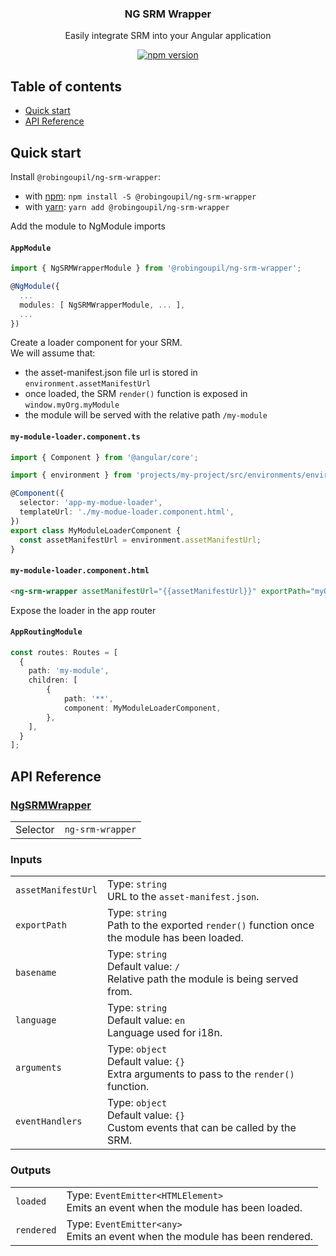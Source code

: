<h3 align="center">NG SRM Wrapper</h3>

<p align="center">
  Easily integrate SRM into your Angular application
</p>

<p align="center">
  <a href="https://badge.fury.io/js/%40robingoupil%2Fng-srm-wrapper"><img src="https://badge.fury.io/js/%40robingoupil%2Fng-srm-wrapper.svg" alt="npm version" ></a>
</p>

## Table of contents

- [Quick start](#quick-start)
- [API Reference](#api-reference)

## Quick start

Install `@robingoupil/ng-srm-wrapper`:

- with [npm](https://www.npmjs.com/): `npm install -S @robingoupil/ng-srm-wrapper`
- with [yarn](https://yarnpkg.com/): `yarn add @robingoupil/ng-srm-wrapper`

Add the module to NgModule imports

#### **`AppModule`**
```ts
import { NgSRMWrapperModule } from '@robingoupil/ng-srm-wrapper';

@NgModule({
  ...
  modules: [ NgSRMWrapperModule, ... ],
  ...
})
```

Create a loader component for your SRM.  
We will assume that:
* the asset-manifest.json file url is stored in `environment.assetManifestUrl`  
* once loaded, the SRM `render()` function is exposed in `window.myOrg.myModule`
* the module will be served with the relative path `/my-module`


#### **`my-module-loader.component.ts`**
```ts
import { Component } from '@angular/core';

import { environment } from 'projects/my-project/src/environments/environment';

@Component({
  selector: 'app-my-modue-loader',
  templateUrl: './my-modue-loader.component.html',
})
export class MyModuleLoaderComponent {
  const assetManifestUrl = environment.assetManifestUrl;
}
```

#### **`my-module-loader.component.html`**
```html
<ng-srm-wrapper assetManifestUrl="{{assetManifestUrl}}" exportPath="myOrg.myModule" basename="/my-module"></ng-srm-wrapper>
```

Expose the loader in the app router

#### **`AppRoutingModule`**
```ts
const routes: Routes = [
  {
    path: 'my-module',
    children: [
        {
            path: '**',
            component: MyModuleLoaderComponent,
        },
    ],
  }
];
```

## API Reference

### [NgSRMWrapper](https://github.com/rgoupil/ng-srm-wrapper/blob/master/src/lib/ng-srm-wrapper.component.ts)

|||
|-|-|
| Selector | `ng-srm-wrapper` |

### Inputs
|||
|-|-|
| `assetManifestUrl` | Type: `string` <br /> URL to the `asset-manifest.json`. |
| `exportPath` | Type: `string` <br /> Path to the exported `render()` function once the module has been loaded. |
| `basename` | Type: `string` <br /> Default value: `/` <br /> Relative path the module is being served from. |
| `language` | Type: `string` <br /> Default value: `en` <br /> Language used for i18n. |
| `arguments` | Type: `object` <br /> Default value: `{}` <br /> Extra arguments to pass to the `render()` function. |
| `eventHandlers` | Type: `object` <br /> Default value: `{}` <br /> Custom events that can be called by the SRM. |

### Outputs
|||
|-|-|
| `loaded` | Type: `EventEmitter<HTMLElement>` <br /> Emits an event when the module has been loaded. |
| `rendered` | Type: `EventEmitter<any>` <br /> Emits an event when the module has been rendered. |
